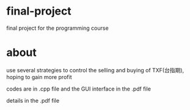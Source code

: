 # final-project
final project for the programming course

# about
use several strategies to control the selling and buying of TXF(台指期), hoping to gain more profit

codes are in .cpp file and the GUI interface in the .pdf file

details in the .pdf file
